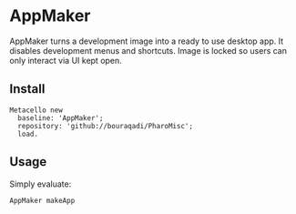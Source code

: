 # AppMaker

AppMaker turns a development image into a ready to use desktop app. 
It disables development menus and shortcuts.
Image is locked so users can only interact via UI kept open. 

## Install

```
Metacello new
  baseline: 'AppMaker';
  repository: 'github://bouraqadi/PharoMisc';
  load.
```

## Usage
Simply evaluate: 
```
AppMaker makeApp
```

